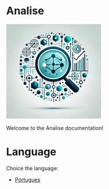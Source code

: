 # Analise
![Logo do projeto](../imagens/icon256x256.png)

Welcome to the Analise documentation!

# Language
Choice the language:

- [Portugues](./portugues/page.md)
